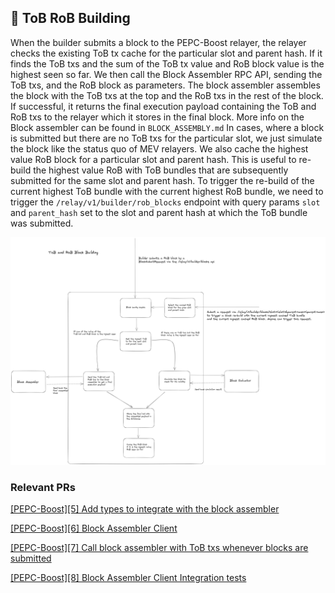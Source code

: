 ## 📝 ToB RoB Building

When the builder submits a block to the PEPC-Boost relayer, the relayer checks the existing ToB tx cache for the particular slot and parent hash. If it finds the ToB txs and the sum of the ToB tx value and RoB block value is the highest seen so far. We then call the Block Assembler RPC API, sending the ToB txs, and the RoB block as parameters. The block assembler assembles the block with the ToB txs at the top and the RoB txs in the rest of the block. If successful, it returns the final execution payload containing the ToB and RoB txs to the relayer which it stores in the final block.
More info on the Block assembler can be found in `BLOCK_ASSEMBLY.md`
In cases, where a block is submitted but there are no ToB txs for the particular slot, we just simulate the block like the status quo of MEV relayers.
We also cache the highest value RoB block for a particular slot and parent hash. This is useful to re-build the highest value RoB with ToB bundles that are subsequently submitted for the same slot and parent hash. To trigger the re-build of the current highest ToB bundle with the current highest RoB bundle, 
we need to trigger the `/relay/v1/builder/rob_blocks` endpoint with query params `slot` and `parent_hash` set to the slot and parent hash at which the ToB bundle was submitted.

![Relayer Block building](https://raw.githubusercontent.com/bharath-123/pepc-boost-docs/main/diagrams/TobRobBlockBuilding.png)

### Relevant PRs

[[PEPC-Boost][5] Add types to integrate with the block assembler](https://github.com/bharath-123/pepc-boost-relay/pull/8)

[[PEPC-Boost][6] Block Assembler Client](https://github.com/bharath-123/pepc-boost-relay/pull/9)

[[PEPC-Boost][7] Call block assembler with ToB txs whenever blocks are submitted](https://github.com/bharath-123/pepc-boost-relay/pull/10)

[[PEPC-Boost][8] Block Assembler Client Integration tests](https://github.com/bharath-123/pepc-boost-relay/pull/11)